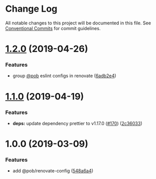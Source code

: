 # Change Log

All notable changes to this project will be documented in this file.
See [Conventional Commits](https://conventionalcommits.org) for commit guidelines.

# [1.2.0](https://github.com/christophehurpeau/pob/compare/@pob/renovate-config@1.1.0...@pob/renovate-config@1.2.0) (2019-04-26)


### Features

* group [@pob](https://github.com/pob) eslint configs in renovate ([6adb2e4](https://github.com/christophehurpeau/pob/commit/6adb2e4))





# [1.1.0](https://github.com/christophehurpeau/pob/compare/@pob/renovate-config@1.0.0...@pob/renovate-config@1.1.0) (2019-04-19)


### Features

* **deps:** update dependency prettier to v1.17.0 ([#170](https://github.com/christophehurpeau/pob/issues/170)) ([2c36033](https://github.com/christophehurpeau/pob/commit/2c36033))





# 1.0.0 (2019-03-09)


### Features

* add @pob/renovate-config ([548a6a4](https://github.com/christophehurpeau/pob/commit/548a6a4))
